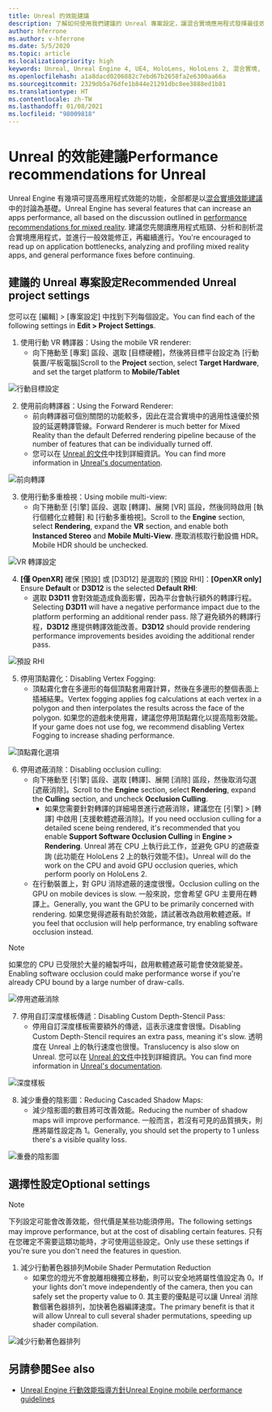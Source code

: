 ```yaml
---
title: Unreal 的效能建議
description: 了解如何使用我們建議的 Unreal 專案設定，讓混合實境應用程式發揮最佳效能。
author: hferrone
ms.author: v-hferrone
ms.date: 5/5/2020
ms.topic: article
ms.localizationpriority: high
keywords: Unreal, Unreal Engine 4, UE4, HoloLens, HoloLens 2, 混合實境, 效能, 最佳化, 設定, 文件
ms.openlocfilehash: a1a8dacd0206882c7ebd67b2658fa2e6300aa66a
ms.sourcegitcommit: 2329db5a76dfe1b844e21291dbc8ee3888ed1b81
ms.translationtype: HT
ms.contentlocale: zh-TW
ms.lasthandoff: 01/08/2021
ms.locfileid: "98009818"
---
```

# <a name="performance-recommendations-for-unreal"></a><span data-ttu-id="a5d21-104">Unreal 的效能建議</span><span class="sxs-lookup"><span data-stu-id="a5d21-104">Performance recommendations for Unreal</span></span>

<span data-ttu-id="a5d21-105">Unreal Engine 有幾項可提高應用程式效能的功能，全部都是以[混合實境效能建議](../platform-capabilities-and-apis/understanding-performance-for-mixed-reality.md)中的討論為基礎。</span><span class="sxs-lookup"><span data-stu-id="a5d21-105">Unreal Engine has several features that can increase an apps performance, all based on the discussion outlined in [performance recommendations for mixed reality](../platform-capabilities-and-apis/understanding-performance-for-mixed-reality.md).</span></span> <span data-ttu-id="a5d21-106">建議您先閱讀應用程式瓶頸、分析和剖析混合實境應用程式，並進行一般效能修正，再繼續進行。</span><span class="sxs-lookup"><span data-stu-id="a5d21-106">You're encouraged to read up on application bottlenecks, analyzing and profiling mixed reality apps, and general performance fixes before continuing.</span></span>

## <a name="recommended-unreal-project-settings"></a><span data-ttu-id="a5d21-107">建議的 Unreal 專案設定</span><span class="sxs-lookup"><span data-stu-id="a5d21-107">Recommended Unreal project settings</span></span>

<span data-ttu-id="a5d21-108">您可以在 [編輯] > [專案設定] 中找到下列每個設定。</span><span class="sxs-lookup"><span data-stu-id="a5d21-108">You can find each of the following settings in **Edit > Project Settings**.</span></span>

1. <span data-ttu-id="a5d21-109">使用行動 VR 轉譯器：</span><span class="sxs-lookup"><span data-stu-id="a5d21-109">Using the mobile VR renderer:</span></span>
    * <span data-ttu-id="a5d21-110">向下捲動至 [專案] 區段、選取 [目標硬體]，然後將目標平台設定為 [行動裝置/平板電腦]</span><span class="sxs-lookup"><span data-stu-id="a5d21-110">Scroll to the **Project** section, select **Target Hardware**, and set the target platform to **Mobile/Tablet**</span></span>

![行動目標設定](images/unreal/performance-recommendations-img-01.png)

2. <span data-ttu-id="a5d21-112">使用前向轉譯器：</span><span class="sxs-lookup"><span data-stu-id="a5d21-112">Using the Forward Renderer:</span></span> 
    * <span data-ttu-id="a5d21-113">前向轉譯器可個別關閉的功能較多，因此在混合實境中的適用性遠優於預設的延遲轉譯管線。</span><span class="sxs-lookup"><span data-stu-id="a5d21-113">Forward Renderer is much better for Mixed Reality than the default Deferred rendering pipeline because of the number of features that can be individually turned off.</span></span> 
    * <span data-ttu-id="a5d21-114">您可以在 [Unreal 的文件](https://docs.unrealengine.com/Platforms/VR/DevelopVR/VRPerformance/index.html)中找到詳細資訊。</span><span class="sxs-lookup"><span data-stu-id="a5d21-114">You can find more information in [Unreal's documentation](https://docs.unrealengine.com/Platforms/VR/DevelopVR/VRPerformance/index.html).</span></span>

![前向轉譯](images/unreal/performance-recommendations-img-04.png)

3. <span data-ttu-id="a5d21-116">使用行動多重檢視：</span><span class="sxs-lookup"><span data-stu-id="a5d21-116">Using mobile multi-view:</span></span>
    * <span data-ttu-id="a5d21-117">向下捲動至 [引擎] 區段、選取 [轉譯]、展開 [VR] 區段，然後同時啟用 [執行個體化立體聲] 和 [行動多重檢視]。</span><span class="sxs-lookup"><span data-stu-id="a5d21-117">Scroll to the **Engine** section, select **Rendering**, expand the **VR** section, and enable both **Instanced Stereo** and **Mobile Multi-View**.</span></span> <span data-ttu-id="a5d21-118">應取消核取行動設備 HDR。</span><span class="sxs-lookup"><span data-stu-id="a5d21-118">Mobile HDR should be unchecked.</span></span>

![VR 轉譯設定](images/unreal/performance-recommendations-img-03.png)

4. <span data-ttu-id="a5d21-120">**[僅 OpenXR]** 確保 [預設] 或 [D3D12] 是選取的 [預設 RHI]：</span><span class="sxs-lookup"><span data-stu-id="a5d21-120">**[OpenXR only]** Ensure **Default** or **D3D12** is the selected **Default RHI**:</span></span>
    * <span data-ttu-id="a5d21-121">選取 **D3D11** 會對效能造成負面影響，因為平台會執行額外的轉譯行程。</span><span class="sxs-lookup"><span data-stu-id="a5d21-121">Selecting **D3D11** will have a negative performance impact due to the platform performing an additional render pass.</span></span> <span data-ttu-id="a5d21-122">除了避免額外的轉譯行程，**D3D12** 應提供轉譯效能改善。</span><span class="sxs-lookup"><span data-stu-id="a5d21-122">**D3D12** should provide rendering performance improvements besides avoiding the additional render pass.</span></span>

![預設 RHI](images/unreal/performance-recommendations-img-09.png)

5. <span data-ttu-id="a5d21-124">停用頂點霧化：</span><span class="sxs-lookup"><span data-stu-id="a5d21-124">Disabling Vertex Fogging:</span></span> 
    * <span data-ttu-id="a5d21-125">頂點霧化會在多邊形的每個頂點套用霧計算，然後在多邊形的整個表面上插補結果。</span><span class="sxs-lookup"><span data-stu-id="a5d21-125">Vertex fogging applies fog calculations at each vertex in a polygon and then interpolates the results across the face of the polygon.</span></span> <span data-ttu-id="a5d21-126">如果您的遊戲未使用霧，建議您停用頂點霧化以提高陰影效能。</span><span class="sxs-lookup"><span data-stu-id="a5d21-126">If your game does not use fog, we recommend disabling Vertex Fogging to increase shading performance.</span></span>

![頂點霧化選項](images/unreal/performance-recommendations-img-05.png)

6. <span data-ttu-id="a5d21-128">停用遮蔽消除：</span><span class="sxs-lookup"><span data-stu-id="a5d21-128">Disabling occlusion culling:</span></span>
    * <span data-ttu-id="a5d21-129">向下捲動至 [引擎] 區段、選取 [轉譯]、展開 [消除] 區段，然後取消勾選 [遮蔽消除]。</span><span class="sxs-lookup"><span data-stu-id="a5d21-129">Scroll to the **Engine** section, select **Rendering**, expand the **Culling** section, and uncheck **Occlusion Culling**.</span></span>
        + <span data-ttu-id="a5d21-130">如果您需要針對轉譯的詳細場景進行遮蔽消除，建議您在 [引擎] > [轉譯] 中啟用 [支援軟體遮蔽消除]。</span><span class="sxs-lookup"><span data-stu-id="a5d21-130">If you need occlusion culling for a detailed scene being rendered, it's recommended that you enable **Support Software Occlusion Culling** in **Engine > Rendering**.</span></span> <span data-ttu-id="a5d21-131">Unreal 將在 CPU 上執行此工作，並避免 GPU 的遮蔽查詢 (此功能在 HoloLens 2 上的執行效能不佳)。</span><span class="sxs-lookup"><span data-stu-id="a5d21-131">Unreal will do the work on the CPU and avoid GPU occlusion queries, which perform poorly on HoloLens 2.</span></span>
    * <span data-ttu-id="a5d21-132">在行動裝置上，對 GPU 消除遮蔽的速度很慢。</span><span class="sxs-lookup"><span data-stu-id="a5d21-132">Occlusion culling on the GPU on mobile devices is slow.</span></span> <span data-ttu-id="a5d21-133">一般來說，您會希望 GPU 主要用在轉譯上。</span><span class="sxs-lookup"><span data-stu-id="a5d21-133">Generally, you want the GPU to be primarily concerned with rendering.</span></span> <span data-ttu-id="a5d21-134">如果您覺得遮蔽有助於效能，請試著改為啟用軟體遮蔽。</span><span class="sxs-lookup"><span data-stu-id="a5d21-134">If you feel that occlusion will help performance, try enabling software occlusion instead.</span></span> 

> [!NOTE]
> <span data-ttu-id="a5d21-135">如果您的 CPU 已受限於大量的繪製呼叫，啟用軟體遮蔽可能會使效能變差。</span><span class="sxs-lookup"><span data-stu-id="a5d21-135">Enabling software occlusion could make performance worse if you're already CPU bound by a large number of draw-calls.</span></span>

![停用遮蔽消除](images/unreal/performance-recommendations-img-02.png)

7. <span data-ttu-id="a5d21-137">停用自訂深度樣板傳遞：</span><span class="sxs-lookup"><span data-stu-id="a5d21-137">Disabling Custom Depth-Stencil Pass:</span></span>
    * <span data-ttu-id="a5d21-138">停用自訂深度樣板需要額外的傳遞，這表示速度會很慢。</span><span class="sxs-lookup"><span data-stu-id="a5d21-138">Disabling Custom Depth-Stencil requires an extra pass, meaning it's slow.</span></span> <span data-ttu-id="a5d21-139">透明度在 Unreal 上的執行速度也很慢。</span><span class="sxs-lookup"><span data-stu-id="a5d21-139">Translucency is also slow on Unreal.</span></span> <span data-ttu-id="a5d21-140">您可以在 [Unreal 的文件](https://docs.unrealengine.com/Engine/Performance/Guidelines/index.html)中找到詳細資訊。</span><span class="sxs-lookup"><span data-stu-id="a5d21-140">You can find more information in [Unreal's documentation](https://docs.unrealengine.com/Engine/Performance/Guidelines/index.html).</span></span>

![深度樣板](images/unreal/performance-recommendations-img-06.png)

8. <span data-ttu-id="a5d21-142">減少重疊的陰影圖：</span><span class="sxs-lookup"><span data-stu-id="a5d21-142">Reducing Cascaded Shadow Maps:</span></span> 
    * <span data-ttu-id="a5d21-143">減少陰影圖的數目將可改善效能。</span><span class="sxs-lookup"><span data-stu-id="a5d21-143">Reducing the number of shadow maps will improve performance.</span></span> <span data-ttu-id="a5d21-144">一般而言，若沒有可見的品質損失，則應將屬性設定為 1。</span><span class="sxs-lookup"><span data-stu-id="a5d21-144">Generally, you should set the property to 1 unless there's a visible quality loss.</span></span> 

![重疊的陰影圖](images/unreal/performance-recommendations-img-07.png)

## <a name="optional-settings"></a><span data-ttu-id="a5d21-146">選擇性設定</span><span class="sxs-lookup"><span data-stu-id="a5d21-146">Optional settings</span></span>

> [!NOTE]
> <span data-ttu-id="a5d21-147">下列設定可能會改善效能，但代價是某些功能須停用。</span><span class="sxs-lookup"><span data-stu-id="a5d21-147">The following settings may improve performance, but at the cost of disabling certain features.</span></span> <span data-ttu-id="a5d21-148">只有在您確定不需要這類功能時，才可使用這些設定。</span><span class="sxs-lookup"><span data-stu-id="a5d21-148">Only use these settings if you're sure you don't need the features in question.</span></span>

1. <span data-ttu-id="a5d21-149">減少行動著色器排列</span><span class="sxs-lookup"><span data-stu-id="a5d21-149">Mobile Shader Permutation Reduction</span></span>
    * <span data-ttu-id="a5d21-150">如果您的燈光不會脫離相機獨立移動，則可以安全地將屬性值設定為 0。</span><span class="sxs-lookup"><span data-stu-id="a5d21-150">If your lights don't move independently of the camera, then you can safely set the property value to 0.</span></span> <span data-ttu-id="a5d21-151">其主要的優點是可以讓 Unreal 消除數個著色器排列，加快著色器編譯速度。</span><span class="sxs-lookup"><span data-stu-id="a5d21-151">The primary benefit is that it will allow Unreal to cull several shader permutations, speeding up shader compilation.</span></span>

![減少行動著色器排列](images/unreal/performance-recommendations-img-08.png)

## <a name="see-also"></a><span data-ttu-id="a5d21-153">另請參閱</span><span class="sxs-lookup"><span data-stu-id="a5d21-153">See also</span></span>

* [<span data-ttu-id="a5d21-154">Unreal Engine 行動效能指導方針</span><span class="sxs-lookup"><span data-stu-id="a5d21-154">Unreal Engine mobile performance guidelines</span></span>]( https://docs.unrealengine.com/Platforms/Mobile/Performance/index.html)